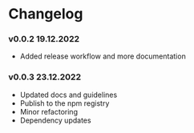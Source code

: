 # Changelog

### v0.0.2 19.12.2022
- Added release workflow and more documentation

### v0.0.3 23.12.2022
- Updated docs and guidelines
- Publish to the npm registry
- Minor refactoring
- Dependency updates